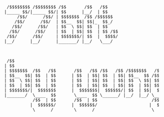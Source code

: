 <pre>
 /$$$$$$$$ /$$$$$$$$ /$$       /$$   /$$                                                                  
|_____ $$/|_____ $$/| $$      |__/  | $$                                                                  
     /$$/      /$$/ | $$$$$$$  /$$ /$$$$$$                                                                
    /$$/      /$$/  | $$__  $$| $$|_  $$_/                                                                
   /$$/      /$$/   | $$  \ $$| $$  | $$                                                                  
  /$$/      /$$/    | $$  | $$| $$  | $$ /$$                                                              
 /$$/      /$$/     | $$$$$$$/| $$  |  $$$$/                                                              
|__/      |__/      |_______/ |__/   \___/                                                                
                                                                                                          
                                                                                                          
                                                                                                          
 /$$                                                                               /$$                    
| $$                                                                              | $$                    
| $$$$$$$  /$$   /$$       /$$   /$$ /$$   /$$ /$$$$$$$   /$$$$$$         /$$$$$$ | $$  /$$$$$$   /$$$$$$ 
| $$__  $$| $$  | $$      | $$  | $$| $$  | $$| $$__  $$ /$$__  $$       |____  $$| $$ /$$__  $$ /$$__  $$
| $$  \ $$| $$  | $$      | $$  | $$| $$  | $$| $$  \ $$| $$  \ $$        /$$$$$$$| $$| $$  \ $$| $$  \ $$
| $$  | $$| $$  | $$      | $$  | $$| $$  | $$| $$  | $$| $$  | $$       /$$__  $$| $$| $$  | $$| $$  | $$
| $$$$$$$/|  $$$$$$$      |  $$$$$$$|  $$$$$$/| $$  | $$|  $$$$$$$      |  $$$$$$$| $$|  $$$$$$$|  $$$$$$/
|_______/  \____  $$       \____  $$ \______/ |__/  |__/ \____  $$       \_______/|__/ \____  $$ \______/ 
           /$$  | $$       /$$  | $$                     /$$  \ $$                     /$$  \ $$          
          |  $$$$$$/      |  $$$$$$/                    |  $$$$$$/                    |  $$$$$$/          
           \______/        \______/                      \______/                      \______/           
</pre>

